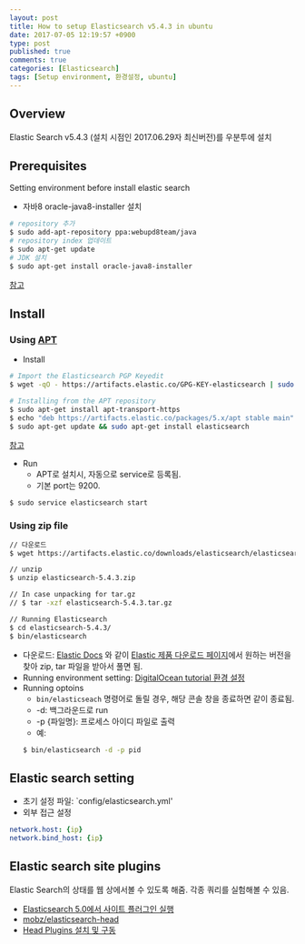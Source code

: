 ```yaml
---
layout: post
title: How to setup Elasticsearch v5.4.3 in ubuntu
date: 2017-07-05 12:19:57 +0900
type: post
published: true
comments: true
categories: [Elasticsearch]
tags: [Setup environment, 환경설정, ubuntu]
---
```


## Overview
Elastic Search v5.4.3 (설치 시점인 2017.06.29자 최신버전)를 우분투에 설치

## Prerequisites
Setting environment before install elastic search
- 자바8 oracle-java8-installer 설치
```sh
# repository 추가
$ sudo add-apt-repository ppa:webupd8team/java
# repository index 업데이트
$ sudo apt-get update
# JDK 설치
$ sudo apt-get install oracle-java8-installer
```
[참고](http://sarghis.com/blog/1050/)

## Install
### Using [APT](https://en.wikipedia.org/wiki/APT_(Debian))
- Install
```sh
# Import the Elasticsearch PGP Keyedit
$ wget -qO - https://artifacts.elastic.co/GPG-KEY-elasticsearch | sudo apt-key add -

# Installing from the APT repository
$ sudo apt-get install apt-transport-https
$ echo "deb https://artifacts.elastic.co/packages/5.x/apt stable main" | sudo tee -a /etc/apt/sources.list.d/elastic-5.x.list
$ sudo apt-get update && sudo apt-get install elasticsearch
```
[참고](https://www.elastic.co/guide/en/elasticsearch/reference/current/deb.html#deb-repo)

- Run 
    + APT로 설치시, 자동으로 service로 등록됨.
    + 기본 port는 9200.
```sh
$ sudo service elasticsearch start
```

### Using zip file

```sh
// 다운로드
$ wget https://artifacts.elastic.co/downloads/elasticsearch/elasticsearch-5.4.3.zip

// unzip
$ unzip elasticsearch-5.4.3.zip

// In case unpacking for tar.gz
// $ tar -xzf elasticsearch-5.4.3.tar.gz

// Running Elasticsearch
$ cd elasticsearch-5.4.3/
$ bin/elasticsearch
```
- 다운로드: [Elastic Docs](https://www.elastic.co/guide/en/elasticsearch/reference/current/zip-targz.html#zip-targz)
와 같이 [Elastic 제품 다운로드 페이지](https://www.elastic.co/kr/downloads/past-releases)에서 원하는 버전을 찾아 zip, tar 파일을 받아서 풀면 됨.
- Running environment setting: [DigitalOcean tutorial 환경 설정](https://www.digitalocean.com/community/tutorials/how-to-install-and-configure-elasticsearch-on-ubuntu-14-04)
- Running optoins
    + `bin/elasticseach` 명령어로 돌릴 경우, 해당 콘솔 창을 종료하면 같이 종료됨. 
    + -d: 백그라운드로 run
    + -p {파일명}: 프로세스 아이디 파일로 출력
    + 예:
    ```sh
    $ bin/elasticsearch -d -p pid
    ```

## Elastic search setting
- 초기 설정 파일: `config/elasticsearch.yml'
- 외부 접근 설정
```yaml
network.host: {ip}
network.bind_host: {ip}
```

## Elastic search site plugins
Elastic Search의 상태를 웹 상에서볼 수 있도록 해줌. 각종 쿼리를 실험해볼 수 있음.
- [Elasticsearch 5.0에서 사이트 플러그인 실행](https://www.elastic.co/kr/blog/running-site-plugins-with-elasticsearch-5-0)
- [mobz/elasticsearch-head](https://github.com/mobz/elasticsearch-head#running-with-built-in-server)
- [Head Plugins 설치 및 구동](http://jjeong.tistory.com/1202)
